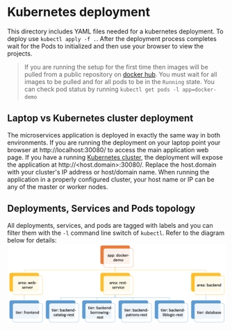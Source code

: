 # Kubernetes deployment

This directory includes YAML files needed for a kubernetes deployment. To deploy use ```kubectl apply -f .```. After the deployment process completes wait for the Pods to initialized and then use your browser to view the projects.
> If you are running the setup for the first time then images will be pulled from a public repository on [docker hub](https://hub.docker.com/u/eyalabraham).
> You must wait for all images to be pulled and for all pods to be in the ```Running``` state.
> You can check pod status by running ```kubectl get pods -l app=docker-demo```

## Laptop vs Kubernetes cluster deployment

The microservices application is deployed in exactly the same way in both environments. If you are running the deployment on your laptop point your browser at http://localhost:30080/ to access the main application web page. If you have a running [Kubernetes cluster](../doc/k8s-cluster-setup.md), the deployment will expose the application at http://<host.domain>:30080/. Replace the host.domain with your cluster's IP address or host/domain name. When running the application in a properly configured cluster, your host name or IP can be any of the master or worker nodes.

## Deployments, Services and Pods topology

All deployments, services, and pods are tagged with labels and you can filter them with the ```-l``` command line switch of ```kubectl```. Refer to the diagram below for details:
![k8s-deployment](../doc/image/k8s-deployment.png)